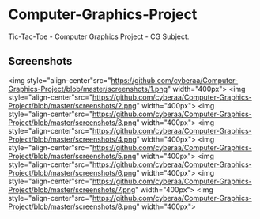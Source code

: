 # Computer-Graphics-Project
Tic-Tac-Toe - Computer Graphics Project - CG Subject.

Screenshots
----------------


<img style="align-center"src="https://github.com/cyberaa/Computer-Graphics-Project/blob/master/screenshots/1.png" width="400px">
<img style="align-center"src="https://github.com/cyberaa/Computer-Graphics-Project/blob/master/screenshots/2.png" width="400px">
<img style="align-center"src="https://github.com/cyberaa/Computer-Graphics-Project/blob/master/screenshots/3.png" width="400px">
<img style="align-center"src="https://github.com/cyberaa/Computer-Graphics-Project/blob/master/screenshots/4.png" width="400px">
<img style="align-center"src="https://github.com/cyberaa/Computer-Graphics-Project/blob/master/screenshots/5.png" width="400px">
<img style="align-center"src="https://github.com/cyberaa/Computer-Graphics-Project/blob/master/screenshots/6.png" width="400px">
<img style="align-center"src="https://github.com/cyberaa/Computer-Graphics-Project/blob/master/screenshots/7.png" width="400px">
<img style="align-center"src="https://github.com/cyberaa/Computer-Graphics-Project/blob/master/screenshots/8.png" width="400px">

